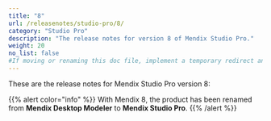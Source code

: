 ```yaml
---
title: "8"
url: /releasenotes/studio-pro/8/
category: "Studio Pro"
description: "The release notes for version 8 of Mendix Studio Pro."
weight: 20
no_list: false
#If moving or renaming this doc file, implement a temporary redirect and let the respective team know they should update the URL in the product. See Mapping to Products for more details.
---
```


These are the release notes for Mendix Studio Pro version 8:



{{% alert color="info" %}}
With Mendix 8, the product has been renamed from **Mendix Desktop Modeler** to **Mendix Studio Pro**.
{{% /alert %}}